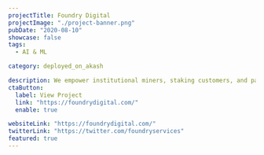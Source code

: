 ```yaml
---
projectTitle: Foundry Digital
projectImage: "./project-banner.png"
pubDate: "2020-08-10"
showcase: false
tags:
  - AI & ML

category: deployed_on_akash

description: We empower institutional miners, staking customers, and participants within the crypto ecosystem to mine and stake digital assets.
ctaButton:
  label: View Project
  link: "https://foundrydigital.com/"
  enable: true

websiteLink: "https://foundrydigital.com/"
twitterLink: "https://twitter.com/foundryservices"
featured: true
---
```

